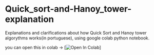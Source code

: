 # Quick_sort-and-Hanoy_tower-explanation

Explanations and clarifications about how Quick Sort and Hanoy tower algorythms works(in portuguese), using google colab python notebook.

you can open this in colab -> [![Open In Colab](https://colab.research.google.com/drive/1Q65uB32HGYpRfomn2nNpX4qtMr0bWisl#scrollTo=8aFoIFMITLCL)]
